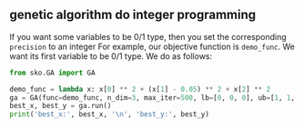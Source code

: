 
## genetic algorithm do integer programming

If you want some variables to be 0/1 type, then you set the corresponding `precision` to an integer
For example, our objective function is `demo_func`. We want its first variable to be 0/1 type. We do as follows:
```python
from sko.GA import GA

demo_func = lambda x: x[0] ** 2 + (x[1] - 0.05) ** 2 + x[2] ** 2
ga = GA(func=demo_func, n_dim=3, max_iter=500, lb=[0, 0, 0], ub=[1, 1, 1], precision=[1, 1e-7, 1e-7])
best_x, best_y = ga.run()
print('best_x:', best_x, '\n', 'best_y:', best_y)
```